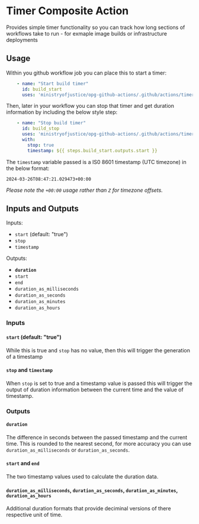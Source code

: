 # Timer Composite Action

Provides simple timer functionality so you can track how long sections of workflows take to run - for exmaple image builds or infrastructure deployments

## Usage

Within you github workflow job you can place this to start a timer:

```yaml
    - name: "Start build timer"
      id: build_start
      uses: 'ministryofjustice/opg-github-actions/.github/actions/timer@v3.0.7'
```

Then, later in your workflow you can stop that timer and get duration information by including the below style step:

```yaml
    - name: "Stop build timer"
      id: build_stop
      uses: 'ministryofjustice/opg-github-actions/.github/actions/timer@v3.0.7'
      with:
        stop: true
        timestamp: ${{ steps.build_start.outputs.start }}
```

The `timestamp` variable passed is a IS0 8601 timestamp (UTC timezone) in the below format:

```
2024-03-26T08:47:21.029473+00:00
```

*Please note the `+00:00` usage rather than `Z` for timezone offsets.*


## Inputs and Outputs

Inputs:
- `start` (default: "true")
- `stop`
- `timestamp` 

Outputs:
- **`duration`**
- `start`
- `end`
- `duration_as_milliseconds`
- `duration_as_seconds`
- `duration_as_minutes`
- `duration_as_hours`


### Inputs

#### `start` (default: "true")
While this is true and `stop` has no value, then this will trigger the generation of a timestamp

#### `stop` and `timestamp` 
When `stop` is set to true and a timestamp value is passed this will trigger the output of duration information between the current time and the value of timestamp.


### Outputs

#### `duration`
The difference in seconds between the passed timestamp and the current time. This is rounded to the nearest second, for more accuracy you can use `duration_as_milliseconds` or `duration_as_seconds`.

#### `start` and `end`
The two timestamp values used to calculate the duration data.

#### `duration_as_milliseconds`, `duration_as_seconds`, `duration_as_minutes`, `duration_as_hours`
Additional duration formats that provide deciminal versions of there respective unit of time.


